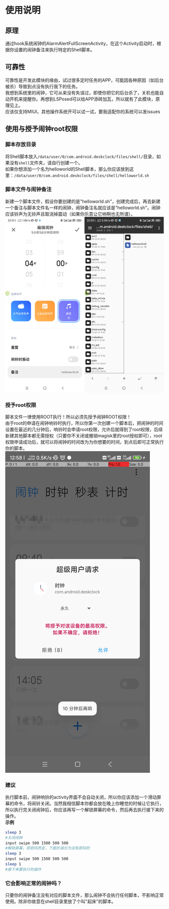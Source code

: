 # 使用说明
## 原理
通过hook系统闹钟的AlarmAlertFullScreenActivity，在这个Activity启动时，根据你设置的闹钟备注来执行特定的Shell脚本。
## 可靠性
可靠性是开发此模块的缘由，试过很多定时任务的APP，可能因各种原因（如后台被杀）导致到点没有执行我下的任务。  
我想到系统里的闹钟，它可从来没有失误过，即使你把它的后台杀了，关机也能自动开机来提醒你。再想到LSPosed可以给APP添砖加瓦，所以就有了此模块，原理见上。  
应该仅支持MIUI，其他操作系统开可以试一试，要我适配你的系统可以发issues
## 使用与授予闹钟root权限
### 脚本存放目录
将Shell脚本放入`/data/user/0/com.android.deskclock/files/shell/`目录，如果没有`shell`文件夹，请自行创建一个。  
如果你想添加一个名为helloworld的Shell脚本，那么你应该放到这里：`/data/user/0/com.android.deskclock/files/shell/helloworld.sh`  
### 脚本文件与闹钟备注
新建一个脚本文件，假设你要创建的是"helloworld.sh"，创建完成后，再去新建一个备注与脚本文件名一样的闹钟，闹钟备注名就应该是"helloworld.sh"。闹钟应该铃声为无铃声且取消掉震动（如果你乐意让它响啊也无所谓）。  
![闹钟设置](闹钟设置.png)
### 授予root权限
脚本文件一律使用ROOT执行！所以必须先授予闹钟ROOT权限！  
由于root的申请在闹钟响铃时执行，所以你第一次创建一个脚本后，把闹钟的时间设置在最近的几分钟后，响铃时会申请root权限，允许后就得到了root权限，后续新建其他脚本都无需授权（只要你不关闭或撤销magisk里的root授权即可），root权限申请成功后，就可以将闹钟的时间改为为你想要的时间，到点后即可正常执行你的脚本。
![](授予闹钟root权限.jpg)  
### 建议
执行脚本前，闹钟响铃的activity界面不会自动关闭，所以你应该添加一个滑动屏幕的命令，将闹铃关闭。当然我相信脚本你都会放在晚上你睡觉的时候让它执行，所以执行完关闭闹钟后，你应该再写一个解锁屏幕的命令，然后再去执行接下来的操作。  
**示例**
``` sh
sleep 3
#关闭闹钟
input swipe 500 1500 500 500
#解锁屏幕，视密码而定，下面的演示为没有密码的
sleep 3
input swipe 500 1500 500 500
sleep 1
#接下来要执行的操作
```
### 它会影响正常的闹钟吗？
只要你的闹钟备注没有对应的脚本文件，那么闹钟不会执行任何脚本，不影响正常使用。除非你故意在shell目录里放了个叫"起床"的脚本。